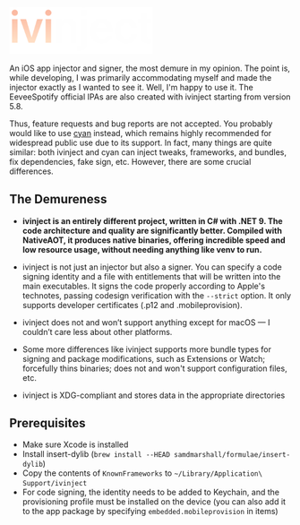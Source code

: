 <img src="Images/Banner.png" width="256"/>

An iOS app injector and signer, the most demure in my opinion. The point is, while developing, I was primarily accommodating myself and made the injector exactly as I wanted to see it. Well, I'm happy to use it. The EeveeSpotify official IPAs are also created with ivinject starting from version 5.8.

Thus, feature requests and bug reports are not accepted. You probably would like to use [cyan](https://github.com/asdfzxcvbn/pyzule-rw) instead, which remains highly recommended for widespread public use due to its support. In fact, many things are quite similar: both ivinject and cyan can inject tweaks, frameworks, and bundles, fix dependencies, fake sign, etc. However, there are some crucial differences.

## The Demureness
- **ivinject is an entirely different project, written in C# with .NET 9. The code architecture and quality are significantly better. Compiled with NativeAOT, it produces native binaries, offering incredible speed and low resource usage, without needing anything like venv to run.**

- ivinject is not just an injector but also a signer. You can specify a code signing identity and a file with entitlements that will be written into the main executables. It signs the code properly according to Apple's technotes, passing codesign verification with the `--strict` option. It only supports developer certificates (.p12 and .mobileprovision).

- ivinject does not and won’t support anything except for macOS — I couldn’t care less about other platforms.

- Some more differences like ivinject supports more bundle types for signing and package modifications, such as Extensions or Watch; forcefully thins binaries; does not and won't support configuration files, etc.

- ivinject is XDG-compliant and stores data in the appropriate directories

## Prerequisites
* Make sure Xcode is installed
* Install insert-dylib (`brew install --HEAD samdmarshall/formulae/insert-dylib`)
* Copy the contents of `KnownFrameworks` to `~/Library/Application\ Support/ivinject`
* For code signing, the identity needs to be added to Keychain, and the provisioning profile must be installed on the device (you can also add it to the app package by specifying `embedded.mobileprovision` in items)